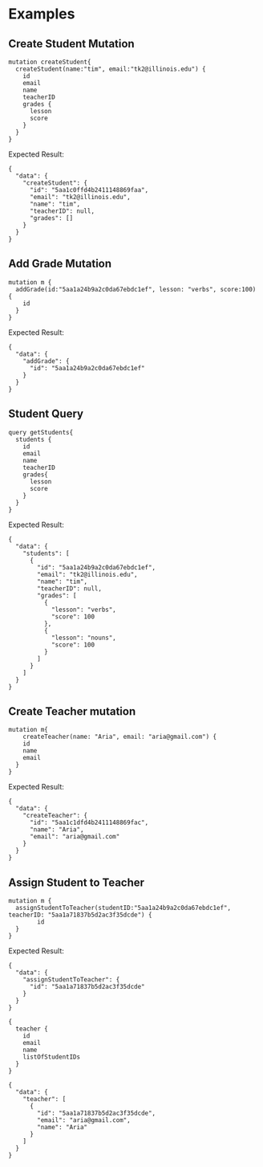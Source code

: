 # Examples

## Create Student Mutation
```
mutation createStudent{
  createStudent(name:"tim", email:"tk2@illinois.edu") {
    id
    email
    name
    teacherID
    grades {
      lesson
      score
    }
  }
}
```
Expected Result:
```
{
  "data": {
    "createStudent": {
      "id": "5aa1c0ffd4b2411148869faa",
      "email": "tk2@illinois.edu",
      "name": "tim",
      "teacherID": null,
      "grades": []
    }
  }
}
```
## Add Grade Mutation
```
mutation m {
  addGrade(id:"5aa1a24b9a2c0da67ebdc1ef", lesson: "verbs", score:100) {
    id
  }
}
```
Expected Result:
```
{
  "data": {
    "addGrade": {
      "id": "5aa1a24b9a2c0da67ebdc1ef"
    }
  }
}
```
## Student Query
```
query getStudents{
  students {
    id
    email
    name
    teacherID
    grades{
      lesson
      score
    }
  }
}
```
Expected Result:
```
{
  "data": {
    "students": [
      {
        "id": "5aa1a24b9a2c0da67ebdc1ef",
        "email": "tk2@illinois.edu",
        "name": "tim",
        "teacherID": null,
        "grades": [
          {
            "lesson": "verbs",
            "score": 100
          },
          {
            "lesson": "nouns",
            "score": 100
          }
        ]
      }
    ]
  }
}
```
## Create Teacher mutation
```
mutation m{
	createTeacher(name: "Aria", email: "aria@gmail.com") {
    id
    name
    email
  }
}
```
Expected Result:
```
{
  "data": {
    "createTeacher": {
      "id": "5aa1c1dfd4b2411148869fac",
      "name": "Aria",
      "email": "aria@gmail.com"
    }
  }
}
```
## Assign Student to Teacher
```
mutation m {
  assignStudentToTeacher(studentID:"5aa1a24b9a2c0da67ebdc1ef", teacherID: "5aa1a71837b5d2ac3f35dcde") {
		id
  }
}
```
Expected Result:
```
{
  "data": {
    "assignStudentToTeacher": {
      "id": "5aa1a71837b5d2ac3f35dcde"
    }
  }
}
```


```
{
  teacher {
    id
    email
    name
    listOfStudentIDs
  }
}
```


```
{
  "data": {
    "teacher": [
      {
        "id": "5aa1a71837b5d2ac3f35dcde",
        "email": "aria@gmail.com",
        "name": "Aria"
      }
    ]
  }
}
```